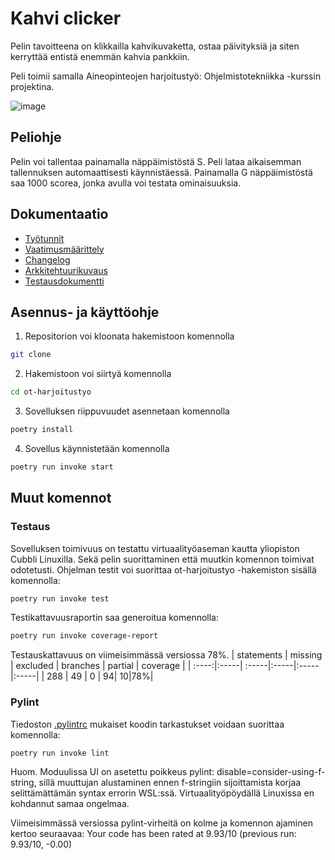 # Kahvi clicker

Pelin tavoitteena on klikkailla kahvikuvaketta, ostaa päivityksiä ja siten kerryttää entistä enemmän kahvia pankkiin.

Peli toimii samalla Aineopinteojen harjoitustyö: Ohjelmistotekniikka -kurssin projektina. 

![image](https://github.com/hcaatu/ot-harjoitustyo/assets/128474929/950b265f-f275-48db-898c-0c353c229bb8)


## Peliohje
Pelin voi tallentaa painamalla näppäimistöstä S. Peli lataa aikaisemman tallennuksen automaattisesti käynnistäessä. Painamalla G näppäimistöstä saa 1000 scorea, jonka avulla voi testata ominaisuuksia. 

## Dokumentaatio
- [Työtunnit](https://github.com/hcaatu/ot-harjoitustyo/blob/master/dokumentaatio/tyotunnit.md)
- [Vaatimusmäärittely](https://github.com/hcaatu/ot-harjoitustyo/blob/master/dokumentaatio/vaatimusmaarittely.md)
- [Changelog](https://github.com/hcaatu/ot-harjoitustyo/blob/master/dokumentaatio/changelog.md)
- [Arkkitehtuurikuvaus](https://github.com/hcaatu/ot-harjoitustyo/blob/master/dokumentaatio/arkkitehtuuri.md)
- [Testausdokumentti](https://github.com/hcaatu/ot-harjoitustyo/blob/master/dokumentaatio/testausdokumentti.md)

## Asennus- ja käyttöohje

1. Repositorion voi kloonata hakemistoon komennolla

```bash
git clone
```

2. Hakemistoon voi siirtyä komennolla
```bash
cd ot-harjoitustyo
```

3. Sovelluksen riippuvuudet asennetaan komennolla

```bash
poetry install
```

4. Sovellus käynnistetään komennolla

```bash
poetry run invoke start
```

## Muut komennot

### Testaus

Sovelluksen toimivuus on testattu virtuaalityöaseman kautta yliopiston Cubbli Linuxilla. Sekä pelin suorittaminen että muutkin komennon toimivat odotetusti.
Ohjelman testit voi suorittaa ot-harjoitustyo -hakemiston sisällä komennolla:

```bash
poetry run invoke test
```

Testikattavuusraportin saa generoitua komennolla:

```bash
poetry run invoke coverage-report
```

Testauskattavuus on viimeisimmässä versiossa 78%.
 | statements | missing  |  excluded | branches | partial | coverage |
| :----:|:-----| :-----|:-----|:-----|:-----|
| 288 | 49    | 0 | 94| 10|78%|

### Pylint

Tiedoston [.pylintrc](./.pylintrc) mukaiset koodin tarkastukset voidaan suorittaa komennolla:

```bash
poetry run invoke lint
```

Huom. Moduulissa UI on asetettu poikkeus pylint: disable=consider-using-f-string, sillä muuttujan alustaminen ennen f-stringiin sijoittamista korjaa selittämättämän syntax errorin WSL:ssä. Virtuaalityöpöydällä Linuxissa en kohdannut samaa ongelmaa.

Viimeisimmässä versiossa pylint-virheitä on kolme ja komennon ajaminen kertoo seuraavaa:
Your code has been rated at 9.93/10 (previous run: 9.93/10, -0.00)
